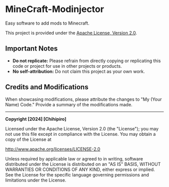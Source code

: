 # MineCraft-Modinjector
Easy software to add mods to Minecraft.

This project is provided under the [Apache License, Version 2.0](http://www.apache.org/licenses/LICENSE-2.0).

## Important Notes

- **Do not replicate:** Please refrain from directly copying or replicating this code or project for use in other projects or products.
- **No self-attribution:** Do not claim this project as your own work.

## Credits and Modifications

When showcasing modifications, please attribute the changes to "My (Your Name) Code." Provide a summary of the modifications made.

---

**Copyright [2024] [Chihipiro]**

Licensed under the Apache License, Version 2.0 (the "License");
you may not use this file except in compliance with the License.
You may obtain a copy of the License at

   http://www.apache.org/licenses/LICENSE-2.0

Unless required by applicable law or agreed to in writing, software
distributed under the License is distributed on an "AS IS" BASIS,
WITHOUT WARRANTIES OR CONDITIONS OF ANY KIND, either express or implied.
See the License for the specific language governing permissions and
limitations under the License.

